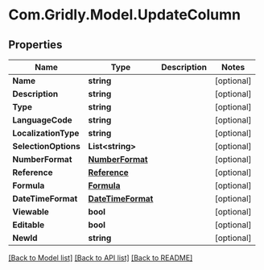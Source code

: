 
# Com.Gridly.Model.UpdateColumn

## Properties

Name | Type | Description | Notes
------------ | ------------- | ------------- | -------------
**Name** | **string** |  | [optional] 
**Description** | **string** |  | [optional] 
**Type** | **string** |  | [optional] 
**LanguageCode** | **string** |  | [optional] 
**LocalizationType** | **string** |  | [optional] 
**SelectionOptions** | **List&lt;string&gt;** |  | [optional] 
**NumberFormat** | [**NumberFormat**](NumberFormat.md) |  | [optional] 
**Reference** | [**Reference**](Reference.md) |  | [optional] 
**Formula** | [**Formula**](Formula.md) |  | [optional] 
**DateTimeFormat** | [**DateTimeFormat**](DateTimeFormat.md) |  | [optional] 
**Viewable** | **bool** |  | [optional] 
**Editable** | **bool** |  | [optional] 
**NewId** | **string** |  | [optional] 

[[Back to Model list]](../README.md#documentation-for-models)
[[Back to API list]](../README.md#documentation-for-api-endpoints)
[[Back to README]](../README.md)

